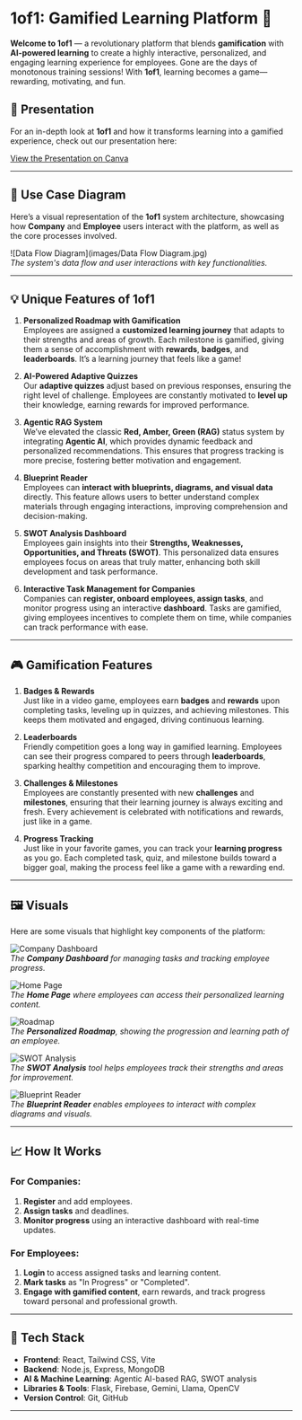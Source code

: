 # 1of1: Gamified Learning Platform 🚀

**Welcome to 1of1** — a revolutionary platform that blends **gamification** with **AI-powered learning** to create a highly interactive, personalized, and engaging learning experience for employees. Gone are the days of monotonous training sessions! With **1of1**, learning becomes a game—rewarding, motivating, and fun.

## 📅 **Presentation**

For an in-depth look at **1of1** and how it transforms learning into a gamified experience, check out our presentation here:

[View the Presentation on Canva](https://www.canva.com/design/DAGb0YrZUB4/9_zj1-KihmmIDvxuGf2MCA/view?utm_content=DAGb0YrZUB4&utm_campaign=designshare&utm_medium=link2&utm_source=uniquelinks&utlId=h824f204a54)

---


## 🚀 **Use Case Diagram**

Here’s a visual representation of the **1of1** system architecture, showcasing how **Company** and **Employee** users interact with the platform, as well as the core processes involved.

![Data Flow Diagram](images/Data Flow Diagram.jpg)  
*The system's data flow and user interactions with key functionalities.*

---

## 💡 **Unique Features of 1of1**

1. **Personalized Roadmap with Gamification**  
   Employees are assigned a **customized learning journey** that adapts to their strengths and areas of growth. Each milestone is gamified, giving them a sense of accomplishment with **rewards**, **badges**, and **leaderboards**. It’s a learning journey that feels like a game!

2. **AI-Powered Adaptive Quizzes**  
   Our **adaptive quizzes** adjust based on previous responses, ensuring the right level of challenge. Employees are constantly motivated to **level up** their knowledge, earning rewards for improved performance.

3. **Agentic RAG System**  
   We’ve elevated the classic **Red, Amber, Green (RAG)** status system by integrating **Agentic AI**, which provides dynamic feedback and personalized recommendations. This ensures that progress tracking is more precise, fostering better motivation and engagement.

4. **Blueprint Reader**  
   Employees can **interact with blueprints, diagrams, and visual data** directly. This feature allows users to better understand complex materials through engaging interactions, improving comprehension and decision-making.

5. **SWOT Analysis Dashboard**  
   Employees gain insights into their **Strengths, Weaknesses, Opportunities, and Threats (SWOT)**. This personalized data ensures employees focus on areas that truly matter, enhancing both skill development and task performance.

6. **Interactive Task Management for Companies**  
   Companies can **register, onboard employees, assign tasks**, and monitor progress using an interactive **dashboard**. Tasks are gamified, giving employees incentives to complete them on time, while companies can track performance with ease.

---

## 🎮 **Gamification Features**

1. **Badges & Rewards**  
   Just like in a video game, employees earn **badges** and **rewards** upon completing tasks, leveling up in quizzes, and achieving milestones. This keeps them motivated and engaged, driving continuous learning.

2. **Leaderboards**  
   Friendly competition goes a long way in gamified learning. Employees can see their progress compared to peers through **leaderboards**, sparking healthy competition and encouraging them to improve.

3. **Challenges & Milestones**  
   Employees are constantly presented with new **challenges** and **milestones**, ensuring that their learning journey is always exciting and fresh. Every achievement is celebrated with notifications and rewards, just like in a game.

4. **Progress Tracking**  
   Just like in your favorite games, you can track your **learning progress** as you go. Each completed task, quiz, and milestone builds toward a bigger goal, making the process feel like a game with a rewarding end.

---

## 🖼️ **Visuals**

Here are some visuals that highlight key components of the platform:

![Company Dashboard](images/company_dashboard.jpg)  
*The **Company Dashboard** for managing tasks and tracking employee progress.*

![Home Page](images/home_page_krish.jpg)  
*The **Home Page** where employees can access their personalized learning content.*

![Roadmap](images/roadmap.png)  
*The **Personalized Roadmap**, showing the progression and learning path of an employee.*

![SWOT Analysis](images/SWOT_analysis.png)  
*The **SWOT Analysis** tool helps employees track their strengths and areas for improvement.*

![Blueprint Reader](images/blueprint_reader.png)  
*The **Blueprint Reader** enables employees to interact with complex diagrams and visuals.*

---

## 📈 **How It Works**

### **For Companies:**
1. **Register** and add employees.
2. **Assign tasks** and deadlines.
3. **Monitor progress** using an interactive dashboard with real-time updates.

### **For Employees:**
1. **Login** to access assigned tasks and learning content.
2. **Mark tasks** as "In Progress" or "Completed".
3. **Engage with gamified content**, earn rewards, and track progress toward personal and professional growth.

---

## 🔧 **Tech Stack**

- **Frontend**: React, Tailwind CSS, Vite  
- **Backend**: Node.js, Express, MongoDB  
- **AI & Machine Learning**: Agentic AI-based RAG, SWOT analysis  
- **Libraries & Tools**: Flask, Firebase, Gemini, Llama, OpenCV  
- **Version Control**: Git, GitHub

---


